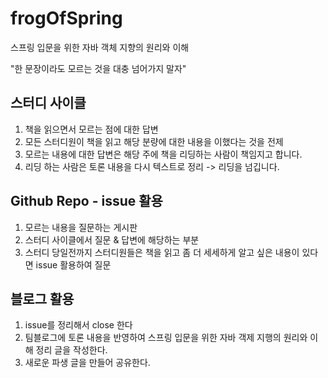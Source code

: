 # frogOfSpring
스프링 입문을 위한 자바 객체 지향의 원리와 이해

"한 문장이라도 모르는 것을 대충 넘어가지 말자"

## 스터디 사이클

1. 책을 읽으면서 모르는 점에 대한 답변
2. 모든 스터디원이 책을 읽고 해당 분량에 대한 내용을 이했다는 것을 전제
3. 모르는 내용에 대한 답변은 해당 주에 책을 리딩하는 사람이 책임지고 합니다.
4. 리딩 하는 사람은 토론 내용을 다시 텍스트로 정리 -> 리딩을 넘깁니다.

## Github Repo - issue 활용

1. 모르는 내용을 질문하는 게시판
2. 스터디 사이클에서 질문 & 답변에 해당하는 부분
3. 스터디 당일전까지 스터디원들은 책을 읽고 좀 더 세세하게 알고 싶은 내용이 있다면 issue 활용하여 질문

## 블로그 활용

1. issue를 정리해서 close 한다
2. 팀블로그에 토론 내용을 반영하여 스프링 입문을 위한 자바 객제 지행의 원리와 이해 정리 글을 작성한다.
3. 새로운 파생 글을 만들어 공유한다.
